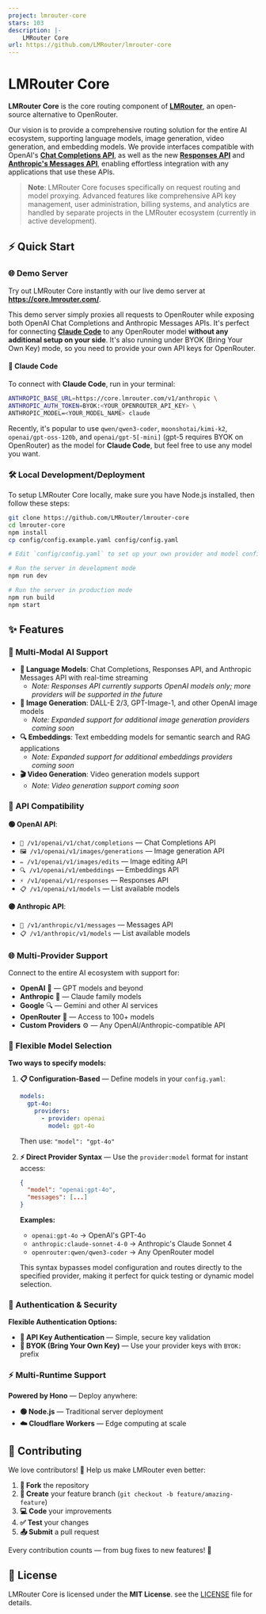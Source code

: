 ```yaml
---
project: lmrouter-core
stars: 103
description: |-
    LMRouter Core
url: https://github.com/LMRouter/lmrouter-core
---
```


# LMRouter Core

**LMRouter Core** is the core routing component of [**LMRouter**](https://lmrouter.com/), an open-source alternative to OpenRouter.

Our vision is to provide a comprehensive routing solution for the entire AI ecosystem, supporting language models, image generation, video generation, and embedding models. We provide interfaces compatible with OpenAI's [**Chat Completions API**](https://platform.openai.com/docs/api-reference/chat/create), as well as the new [**Responses API**](https://platform.openai.com/docs/api-reference/responses/create) and [**Anthropic's Messages API**](https://docs.anthropic.com/en/api/messages), enabling effortless integration with any applications that use these APIs.

> **Note**: LMRouter Core focuses specifically on request routing and model proxying. Advanced features like comprehensive API key management, user administration, billing systems, and analytics are handled by separate projects in the LMRouter ecosystem (currently in active development).

## ⚡ Quick Start

### 🌐 Demo Server

Try out LMRouter Core instantly with our live demo server at **https://core.lmrouter.com/**.

This demo server simply proxies all requests to OpenRouter while exposing both OpenAI Chat Completions and Anthropic Messages APIs. It's perfect for connecting [**Claude Code**](https://www.anthropic.com/claude-code) to any OpenRouter model **without any additional setup on your side**. It's also running under BYOK (Bring Your Own Key) mode, so you need to provide your own API keys for OpenRouter.

#### 🔗 Claude Code

To connect with **Claude Code**, run in your terminal:

```bash
ANTHROPIC_BASE_URL=https://core.lmrouter.com/v1/anthropic \
ANTHROPIC_AUTH_TOKEN=BYOK:<YOUR_OPENROUTER_API_KEY> \
ANTHROPIC_MODEL=<YOUR_MODEL_NAME> claude
```

Recently, it's popular to use `qwen/qwen3-coder`, `moonshotai/kimi-k2`, `openai/gpt-oss-120b`, and `openai/gpt-5[-mini]` (gpt-5 requires BYOK on OpenRouter) as the model for **Claude Code**, but feel free to use any model you want.

### 🛠️ Local Development/Deployment

To setup LMRouter Core locally, make sure you have Node.js installed, then follow these steps:

```bash
git clone https://github.com/LMRouter/lmrouter-core
cd lmrouter-core
npm install
cp config/config.example.yaml config/config.yaml

# Edit `config/config.yaml` to set up your own provider and model configurations.

# Run the server in development mode
npm run dev

# Run the server in production mode
npm run build
npm start
```

## ✨ Features

### 🤖 Multi-Modal AI Support

- **💬 Language Models**: Chat Completions, Responses API, and Anthropic Messages API with real-time streaming
  - _Note: Responses API currently supports OpenAI models only; more providers will be supported in the future_
- **🎨 Image Generation**: DALL-E 2/3, GPT-Image-1, and other OpenAI image models
  - _Note: Expanded support for additional image generation providers coming soon_
- **🔍 Embeddings**: Text embedding models for semantic search and RAG applications
  - _Note: Expanded support for additional embeddings providers coming soon_
- **🎬 Video Generation**: Video generation models support
  - _Note: Video generation support coming soon_

### 🔗 API Compatibility

**🟢 OpenAI API**:

- `💬 /v1/openai/v1/chat/completions` — Chat Completions API
- `🖼️ /v1/openai/v1/images/generations` — Image generation API
- `✏️ /v1/openai/v1/images/edits` — Image editing API
- `🔍 /v1/openai/v1/embeddings` — Embeddings API
- `⚡ /v1/openai/v1/responses` — Responses API
- `📋 /v1/openai/v1/models` — List available models

**🟣 Anthropic API**:

- `💬 /v1/anthropic/v1/messages` — Messages API
- `📋 /v1/anthropic/v1/models` — List available models

### 🌐 Multi-Provider Support

Connect to the entire AI ecosystem with support for:

- **OpenAI** 🤖 — GPT models and beyond
- **Anthropic** 🧠 — Claude family models
- **Google** 🔍 — Gemini and other AI services
- **OpenRouter** 🔄 — Access to 100+ models
- **Custom Providers** ⚙️ — Any OpenAI/Anthropic-compatible API

### 🎯 Flexible Model Selection

**Two ways to specify models:**

1. **📋 Configuration-Based** — Define models in your `config.yaml`:

   ```yaml
   models:
     gpt-4o:
       providers:
         - provider: openai
           model: gpt-4o
   ```

   Then use: `"model": "gpt-4o"`

2. **⚡ Direct Provider Syntax** — Use the `provider:model` format for instant access:

   ```json
   {
     "model": "openai:gpt-4o",
     "messages": [...]
   }
   ```

   **Examples:**
   - `openai:gpt-4o` → OpenAI's GPT-4o
   - `anthropic:claude-sonnet-4-0` → Anthropic's Claude Sonnet 4
   - `openrouter:qwen/qwen3-coder` → Any OpenRouter model

   This syntax bypasses model configuration and routes directly to the specified provider, making it perfect for quick testing or dynamic model selection.

### 🔐 Authentication & Security

**Flexible Authentication Options:**

- **🔑 API Key Authentication** — Simple, secure key validation
- **🎒 BYOK (Bring Your Own Key)** — Use your provider keys with `BYOK:` prefix

### ⚡ Multi-Runtime Support

**Powered by Hono** — Deploy anywhere:

- **🟢 Node.js** — Traditional server deployment
- **☁️ Cloudflare Workers** — Edge computing at scale

## 🤝 Contributing

We love contributors! 💝 Help us make LMRouter even better:

1. **🍴 Fork** the repository
2. **🌿 Create** your feature branch (`git checkout -b feature/amazing-feature`)
3. **💻 Code** your improvements
4. **✅ Test** your changes
5. **📤 Submit** a pull request

Every contribution counts — from bug fixes to new features! 🚀

## 📄 License

LMRouter Core is licensed under the **MIT License**. see the [LICENSE](LICENSE) file for details.

